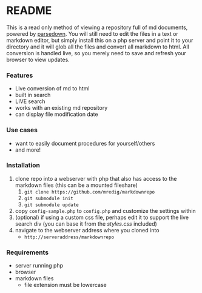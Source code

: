 # README

This is a read only method of viewing a repository full of md documents, powered by [parsedown](https://github.com/erusev/parsedown). You will still need to edit the files in a text or markdown editor, but simply install this on a php server and point it to your directory and it will glob all the files and convert all markdown to html. All conversion is handled live, so you merely need to save and refresh your browser to view updates.


### Features
* Live conversion of md to html
* built in search
* LIVE search
* works with an existing md repository
* can display file modification date

### Use cases
* want to easily document procedures for yourself/others
* and more!

### Installation
1. clone repo into a webserver with php that also has access to the markdown files (this can be a mounted fileshare)
	1. `git clone https://github.com/mredig/markdownrepo`
	1. `git submodule init`
	1. `git submodule update`
1. copy `config-sample.php` to `config.php` and customize the settings within
1. (optional) if using a custom css file, perhaps edit it to support the live search div (you can base it from the *styles.css* included)
1. navigate to the webserver address where you cloned into
	* `http://serveraddress/markdownrepo`

### Requirements
* server running php
* browser
* markdown files
	* file extension must be lowercase
